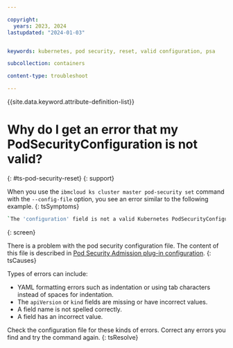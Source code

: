 ```yaml
---

copyright: 
  years: 2023, 2024
lastupdated: "2024-01-03"


keywords: kubernetes, pod security, reset, valid configuration, psa

subcollection: containers

content-type: troubleshoot

---
```


{{site.data.keyword.attribute-definition-list}}



# Why do I get an error that my PodSecurityConfiguration is not valid?
{: #ts-pod-security-reset}
{: support}


When you use the `ibmcloud ks cluster master pod-security set` command with the `--config-file` option, you see an error similar to the following example.
{: tsSymptoms}

```sh
`The 'configuration' field is not a valid Kubernetes PodSecurityConfiguration setting. See 'http://ibm.biz/iks-psa-config' for more information.
```
{: screen}


There is a problem with the pod security configuration file. The content of this file is described in [Pod Security Admission plug-in configuration](/docs/containers?topic=containers-pod-security-admission).
{: tsCauses}

Types of errors can include:
- YAML formatting errors such as indentation or using tab characters instead of spaces for indentation.
- The `apiVersion` or `kind` fields are missing or have incorrect values.
- A field name is not spelled correctly.
- A field has an incorrect value.

Check the configuration file for these kinds of errors. Correct any errors you find and try the command again.
{: tsResolve}


